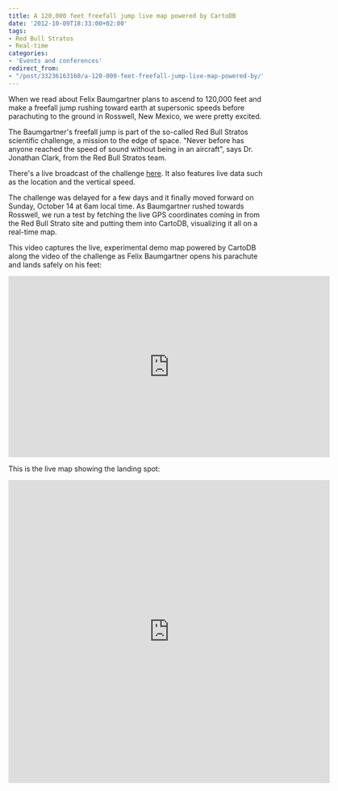```yaml
---
title: A 120,000 feet freefall jump live map powered by CartoDB
date: '2012-10-09T18:33:00+02:00'
tags:
- Red Bull Stratos
- Real-time
categories:
- 'Events and conferences'
redirect_from:
- "/post/33236163160/a-120-000-feet-freefall-jump-live-map-powered-by/"
---
```


When we read about Felix Baumgartner plans to ascend to 120,000 feet and make a freefall jump rushing toward earth at supersonic speeds before parachuting to the ground in Rosswell, New Mexico, we were pretty excited.

The Baumgartner's freefall jump is part of the so-called Red Bull Stratos scientific challenge, a mission to the edge of space. "Never before has anyone reached the speed of sound without being in an aircraft", says Dr. Jonathan Clark, from the Red Bull Stratos team.  

There's a live broadcast of the challenge <a href="http://www.redbullstratos.com/live">here</a>. It also features live data such as the location and the vertical speed. 

The challenge was delayed for a few days and it finally moved forward on Sunday, October 14 at 6am local time. As Baumgartner rushed towards Rosswell, we run a test by fetching the live GPS coordinates coming in from the Red Bull Strato site and putting them into CartoDB, visualizing it all on a real-time map. 

This video captures the live, experimental demo map powered by CartoDB along the video of the challenge as Felix Baumgartner opens his parachute and lands safely on his feet:

<iframe frameborder="0" height="359" src="http://player.vimeo.com/video/51399877?title=0&amp;byline=0&amp;portrait=0" width="637"></iframe>

This is the live map showing the landing spot:

<iframe frameborder="0" height="600" src="http://javisantana.github.com/stratos/" width="637"></iframe>
